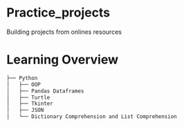 # Practice_projects
Building projects from onlines resources

# Learning Overview
```bash
├── Python
│   ├── OOP
│   ├── Pandas Dataframes
│   ├── Turtle
│   ├── Tkinter
│   ├── JSON
│   └── Dictionary Comprehension and List Comprehension
````
